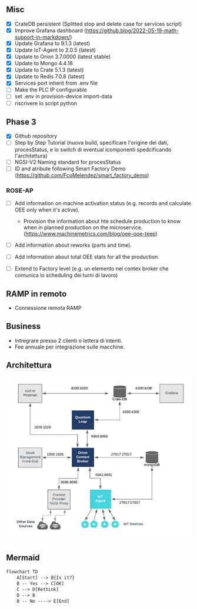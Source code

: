## Misc
- [x] CrateDB persistent (Splitted stop and delete case for services script)
- [x] Improve Grafana dashboard (https://github.blog/2022-05-19-math-support-in-markdown/)
- [x] Update Grafana to 9.1.3 (latest)
- [x] Update IoT-Agent to 2.0.5 (latest)
- [x] Update to Orion 3.7.0000 (latest stable)
- [x] Update to Mongo 4.4.18
- [x] Update to Crate 5.1.3 (latest)
- [x] Update to Redis 7.0.8 (latest)
- [x] Services port inherit from .env file
- [ ] Make the PLC IP configurable
- [ ] set .env in provision-device import-data
- [ ] riscrivere lo script python
## Phase 3
- [x] Github repository
- [ ] Step by Step Tutorial (nuova build, specificare l'origine dei dati, procesStatus, e lo switch di eventual icomponenti spedcificando l'architettura)
- [ ] NGSI-V2 Naming standard for procesStatus
- [ ] ID and atribute following Smart Factory Demo (https://github.com/FcoMelendez/smart_factory_demo)
### ROSE-AP
- [ ] Add information on machine activation status (e.g. records and calculate OEE only when it's active).
	- Provision the information about hte schedule production to know when in planned production on the microservice. (https://www.machinemetrics.com/blog/oee-ooe-teep)
- [ ] Add information about reworks (parts and time).
- [ ] Add information about total OEE stats for all the production.
- [ ] Extend to Factory level (e.g. un elemento nel contex broker che comunica lo scheduling dei turni di lavoro)


## RAMP in remoto
- Connessione remota RAMP

## Business
- Intregrare presso 2 clienti o lettera di intenti.
- Fee annuale per integrazione sulle macchine.

## Architettura
![Architettura](img/architettura.png)

## Mermaid
```mermaid
flowchart TD
    A[Start] --> B{Is it?}
    B -- Yes --> C[OK]
    C --> D[Rethink]
    D --> B
    B -- No ----> E[End]
```
